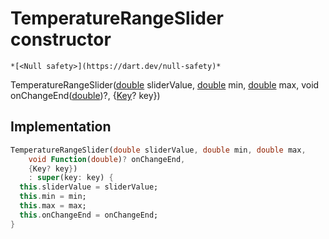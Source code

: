 


# TemperatureRangeSlider constructor




    *[<Null safety>](https://dart.dev/null-safety)*



TemperatureRangeSlider([double](https://api.flutter.dev/flutter/dart-core/double-class.html) sliderValue, [double](https://api.flutter.dev/flutter/dart-core/double-class.html) min, [double](https://api.flutter.dev/flutter/dart-core/double-class.html) max, void onChangeEnd([double](https://api.flutter.dev/flutter/dart-core/double-class.html))?, {[Key](https://api.flutter.dev/flutter/foundation/Key-class.html)? key})





## Implementation

```dart
TemperatureRangeSlider(double sliderValue, double min, double max,
    void Function(double)? onChangeEnd,
    {Key? key})
    : super(key: key) {
  this.sliderValue = sliderValue;
  this.min = min;
  this.max = max;
  this.onChangeEnd = onChangeEnd;
}
```







